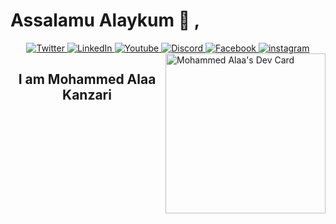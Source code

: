 # Assalamu Alaykum 👋 ,

<div align=center>
<a href="https://twitter.com/MedAlaaKanzari">
    <img
      src="https://img.shields.io/twitter/follow/MedAlaaKanzari?label=Twitter&logo=twitter&style=flat-square&color=1da1f2&logoColor=ffffff"
      alt="Twitter"
    />
  </a>
  <a href="https://www.linkedin.com/in/Mohamed-Alaa-Kanzari/">
    <img
      src="https://img.shields.io/static/v1?logo=linkedin&style=flat-square&color=0072b1&label=LinkedIn&message=%E2%98%86"
      alt="LinkedIn"
    />
  </a>
<a href="https://www.youtube.com/@medalaakanzari">
    <img
     src="https://img.shields.io/static/v1?logo=youtube&style=flat-square&color=0072b1&label=Youtube&message=%E2%98%86"
      alt="Youtube"
    />
  </a>
  <a href="https://discord.gg/bDEqfX79ZD">
    <img
      src="https://img.shields.io/static/v1?logo=discord&style=flat-square&color=0072b1&label=Discord&message=%E2%98%86"
      alt="Discord"
    />
  </a>
  <a href="https://www.facebook.com/medalaakanzari">
    <img
      src="https://img.shields.io/static/v1?logo=facebook&style=flat-square&color=0072b1&label=Facebook&message=%E2%98%86"
      alt="Facebook"
    />
  </a>
  <a href="https://www.instagram.com/mohammedalaakanzari/i">
    <img
      src="https://img.shields.io/static/v1?logo=instagram&style=flat-square&color=0072b1&label=Instagram&message=%E2%98%86"
      alt="instagram"
    />
  </a>

<div align="left">


  <a href="https://app.daily.dev/med_Alaa">
  <img src="https://api.daily.dev/devcards/493062ee47bc457b8f03b99b8cd5b122.png?r=vbl"
  width="256"
      align="right" alt="Mohammed Alaa's Dev Card"/>
  </a>
</div>

## I am Mohammed Alaa Kanzari


